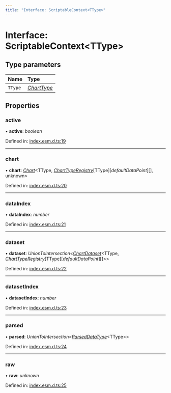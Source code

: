 ```yaml
---
title: "Interface: ScriptableContext<TType>"
---
```


# Interface: ScriptableContext<TType\>

## Type parameters

Name | Type |
:------ | :------ |
`TType` | [*ChartType*](../README.md#charttype) |

## Properties

### active

• **active**: *boolean*

Defined in: [index.esm.d.ts:19](https://github.com/chartjs/Chart.js/blob/b319f2cf/types/index.esm.d.ts#L19)

___

### chart

• **chart**: [*Chart*](../classes/chart.md)<TType, [*ChartTypeRegistry*](charttyperegistry.md)[TType][*defaultDataPoint*][], unknown\>

Defined in: [index.esm.d.ts:20](https://github.com/chartjs/Chart.js/blob/b319f2cf/types/index.esm.d.ts#L20)

___

### dataIndex

• **dataIndex**: *number*

Defined in: [index.esm.d.ts:21](https://github.com/chartjs/Chart.js/blob/b319f2cf/types/index.esm.d.ts#L21)

___

### dataset

• **dataset**: *UnionToIntersection*<[*ChartDataset*](../README.md#chartdataset)<TType, [*ChartTypeRegistry*](charttyperegistry.md)[TType][*defaultDataPoint*][]\>\>

Defined in: [index.esm.d.ts:22](https://github.com/chartjs/Chart.js/blob/b319f2cf/types/index.esm.d.ts#L22)

___

### datasetIndex

• **datasetIndex**: *number*

Defined in: [index.esm.d.ts:23](https://github.com/chartjs/Chart.js/blob/b319f2cf/types/index.esm.d.ts#L23)

___

### parsed

• **parsed**: *UnionToIntersection*<[*ParsedDataType*](../README.md#parseddatatype)<TType\>\>

Defined in: [index.esm.d.ts:24](https://github.com/chartjs/Chart.js/blob/b319f2cf/types/index.esm.d.ts#L24)

___

### raw

• **raw**: *unknown*

Defined in: [index.esm.d.ts:25](https://github.com/chartjs/Chart.js/blob/b319f2cf/types/index.esm.d.ts#L25)
